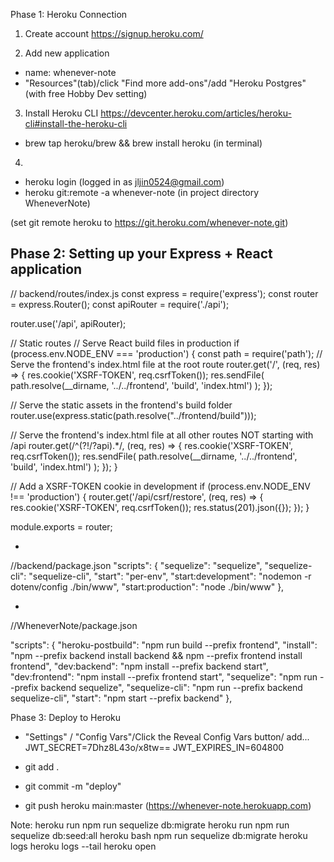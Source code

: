 Phase 1: Heroku Connection

1. Create account
https://signup.heroku.com/

2. Add new application
- name: whenever-note
- "Resources"(tab)/click "Find more add-ons"/add "Heroku Postgres" (with free Hobby Dev setting)

3. Install Heroku CLI
https://devcenter.heroku.com/articles/heroku-cli#install-the-heroku-cli

- brew tap heroku/brew && brew install heroku (in terminal)

4.
- heroku login
(logged in as jljin0524@gmail.com)
- heroku git:remote -a whenever-note (in project directory WheneverNote)

(set git remote heroku to https://git.heroku.com/whenever-note.git)

Phase 2: Setting up your Express + React application
-
// backend/routes/index.js
const express = require('express');
const router = express.Router();
const apiRouter = require('./api');

router.use('/api', apiRouter);

// Static routes
// Serve React build files in production
if (process.env.NODE_ENV === 'production') {
  const path = require('path');
  // Serve the frontend's index.html file at the root route
  router.get('/', (req, res) => {
    res.cookie('XSRF-TOKEN', req.csrfToken());
    res.sendFile(
      path.resolve(__dirname, '../../frontend', 'build', 'index.html')
    );
  });

  // Serve the static assets in the frontend's build folder
  router.use(express.static(path.resolve("../frontend/build")));

  // Serve the frontend's index.html file at all other routes NOT starting with /api
  router.get(/^(?!\/?api).*/, (req, res) => {
    res.cookie('XSRF-TOKEN', req.csrfToken());
    res.sendFile(
      path.resolve(__dirname, '../../frontend', 'build', 'index.html')
    );
  });
}

// Add a XSRF-TOKEN cookie in development
if (process.env.NODE_ENV !== 'production') {
  router.get('/api/csrf/restore', (req, res) => {
    res.cookie('XSRF-TOKEN', req.csrfToken());
    res.status(201).json({});
  });
}

module.exports = router;

-
//backend/package.json
 "scripts": {
    "sequelize": "sequelize",
    "sequelize-cli": "sequelize-cli",
    "start": "per-env",
    "start:development": "nodemon -r dotenv/config ./bin/www",
    "start:production": "node ./bin/www"
  },

-
//WheneverNote/package.json

"scripts": {
    "heroku-postbuild": "npm run build --prefix frontend",
    "install": "npm --prefix backend install backend && npm --prefix frontend install frontend",
    "dev:backend": "npm install --prefix backend start",
    "dev:frontend": "npm install --prefix frontend start",
    "sequelize": "npm run --prefix backend sequelize",
    "sequelize-cli": "npm run --prefix backend sequelize-cli",
    "start": "npm start --prefix backend"
  },

Phase 3: Deploy to Heroku
- "Settings" / "Config Vars"/Click the Reveal Config Vars button/ add...
JWT_SECRET=7Dhz8L43o/x8tw==
JWT_EXPIRES_IN=604800

- git add .
- git commit -m "deploy"
- git push heroku main:master
(https://whenever-note.herokuapp.com)

Note:
heroku run npm run sequelize db:migrate
heroku run npm run sequelize db:seed:all
heroku bash
    npm run sequelize db:migrate
heroku logs
heroku logs --tail
heroku open
